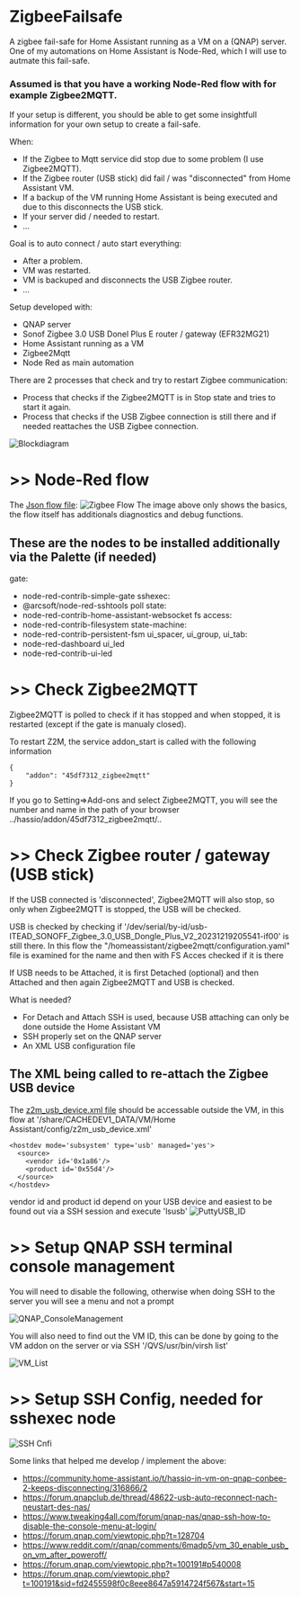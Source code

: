 # ZigbeeFailsafe
A zigbee fail-safe for Home Assistant running as a VM on a (QNAP) server.
One of my automations on Home Assistant is Node-Red, which I will use to autmate this fail-safe.

### Assumed is that you have a working Node-Red flow with for example Zigbee2MQTT.

If your setup is different, you should be able to get some insightfull information for your own setup to create a fail-safe.

When:
* If the Zigbee to Mqtt service did stop due to some problem (I use Zigbee2MQTT).
* If the Zigbee router (USB stick) did fail / was "disconnected" from Home Assistant VM.
* If a backup of the VM running Home Assistant is being executed and due to this disconnects the USB stick.
* If your server did / needed to restart.
* ...

Goal is to auto connect / auto start everything:
* After a problem.
* VM was restarted.
* VM is backuped and disconnects the USB Zigbee router.
* ...

Setup developed with:
* QNAP server
* Sonof Zigbee 3.0 USB Donel Plus E router / gateway (EFR32MG21)
* Home Assistant running as a VM
* Zigbee2Mqtt
* Node Red as main automation

There are 2 processes that check and try to restart Zigbee communication: 
* Process that checks if the Zigbee2MQTT is in Stop state and tries to start it again.
* Process that checks if the USB Zigbee connection is still there and if needed reattaches the USB Zigbee connection.

![Blockdiagram](Images/BlockDiagram.png)

# >> Node-Red flow

The [Json flow file](Zigbee2MQTT.json):
![Zigbee Flow](Images/ZigbeeFlow.png)
The image above only shows the basics, the flow itself has additionals diagnostics and debug functions.

## These are the nodes to be installed additionally via the Palette (if needed)

gate:
* node-red-contrib-simple-gate
sshexec:
* @arcsoft/node-red-sshtools
poll state:
* node-red-contrib-home-assistant-websocket
fs access:
* node-red-contrib-filesystem
state-machine:
* node-red-contrib-persistent-fsm
ui_spacer, ui_group, ui_tab:
* node-red-dashboard
ui_led
* node-red-contrib-ui-led

# >> Check Zigbee2MQTT

Zigbee2MQTT is polled to check if it has stopped and when stopped, it is restarted (except if the gate is manualy closed).

To restart Z2M, the service addon_start is called with the following information

```
{
    "addon": "45df7312_zigbee2mqtt"
}
```

If you go to Setting=>Add-ons and select Zigbee2MQTT, you will see the number and name in the path of your browser
../hassio/addon/45df7312_zigbee2mqtt/..

# >> Check Zigbee router / gateway (USB stick)

If the USB connected is 'disconnected', Zigbee2MQTT will also stop, so only when Zigbee2MQTT is stopped, the USB will be checked. 

USB is checked by checking if '/dev/serial/by-id/usb-ITEAD_SONOFF_Zigbee_3.0_USB_Dongle_Plus_V2_20231219205541-if00' is still there.
In this flow the "/homeassistant/zigbee2mqtt/configuration.yaml" file is examined for the name and then with FS Acces checked if it is there

If USB needs to be Attached, it is first Detached (optional) and then Attached and then again Zigbee2MQTT and USB is checked.

What is needed?
* For Detach and Attach SSH is used, because USB attaching can only be done outside the Home Assistant VM
* SSH properly set on the QNAP server
* An XML USB configuration file

## The XML being called to re-attach the Zigbee USB device
The [z2m_usb_device.xml file](z2m_usb_device.xml) should be accessable outside the VM, in this flow at 
'/share/CACHEDEV1_DATA/VM/Home Assistant/config/z2m_usb_device.xml'

```
<hostdev mode='subsystem' type='usb' managed='yes'>
  <source>
    <vendor id='0x1a86'/>
    <product id='0x55d4'/>
  </source>
</hostdev>
```
vendor id and product id depend on your USB device and easiest to be found out via a SSH session and execute 'lsusb'
![PuttyUSB_ID](Images/PuttyUSB_ID.png)

# >> Setup QNAP SSH terminal console management
You will need to disable the following, otherwise when doing SSH to the server you will see a menu and not a prompt

![QNAP_ConsoleManagement](Images/QNAP_ConsoleManagement.png)

You will also need to find out the VM ID, this can be done by going to the VM addon on the server or via SSH '/QVS/usr/bin/virsh list'

![VM_List](Images/VM_List.png)

# >> Setup SSH Config, needed for sshexec node
![SSH Cnfi](Images/ssh-conncfg_node.png)

Some links that helped me develop / implement the above:
* https://community.home-assistant.io/t/hassio-in-vm-on-qnap-conbee-2-keeps-disconnecting/316866/2
* https://forum.qnapclub.de/thread/48622-usb-auto-reconnect-nach-neustart-des-nas/
* https://www.tweaking4all.com/forum/qnap-nas/qnap-ssh-how-to-disable-the-console-menu-at-login/
* https://forum.qnap.com/viewtopic.php?t=128704
* https://www.reddit.com/r/qnap/comments/6madp5/vm_30_enable_usb_on_vm_after_poweroff/
* https://forum.qnap.com/viewtopic.php?t=100191#p540008
* https://forum.qnap.com/viewtopic.php?t=100191&sid=fd2455598f0c8eee8647a5914724f567&start=15
